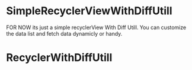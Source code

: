 # SimpleRecyclerViewWithDiffUtill

FOR NOW its just a simple recyclerView With Diff Utill. You can customize the data list and fetch data dynamicly or handy.
# RecyclerWithDiffUtill
